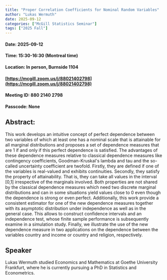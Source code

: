 ```yaml
---
title: "Proper Correlation Coefficients for Nominal Random Variables"
author: "Lukas Wermuth"
date: 2025-09-12
categories: ["McGill Statistics Seminar"]
tags: ["2025 Fall"]
---
```


#### Date: 2025-09-12
#### Time: 15:30-16:30 (Montreal time)
#### Location: In person, Burnside 1104
#### [https://mcgill.zoom.us/j/88021402798](https://mcgill.zoom.us/j/88021402798)
#### Meeting ID: 880 2140 2798
#### Passcode: None



## Abstract:

This work develops an intuitive concept of perfect dependence between two variables of which at least one has a nominal scale that is attainable for all marginal distributions and proposes a set of dependence measures that are 1 if and only if this perfect dependence is satisfied. The advantages of these dependence measures relative to classical dependence measures like contingency coefficients, Goodman-Kruskal's lambda and tau and the so-called uncertainty coefficient are twofold. Firstly, they are defined if one of the variables is real-valued and exhibits continuities. Secondly, they satisfy the property of attainability. That is, they can take all values in the interval [0,1] irrespective of the marginals involved. Both properties are not shared by the classical dependence measures which need two discrete marginal distributions and can in some situations yield values close to 0 even though the dependence is strong or even perfect.
Additionally, this work provide a consistent estimator for one of the new dependence measures together with its asymptotic distribution under independence as well as in the general case. This allows to construct confidence intervals and an independence test, whose finite sample performance is subsequently examine in a simulation study. Finally, we illustrate the use of the new dependence measure in two applications on the dependence between the variables country and income or country and religion, respectively.

## Speaker

Lukas Wermuth studied Economics and Mathematics at Goethe University Frankfurt, where he is currently pursuing a PhD in Statistics and Econometrics.